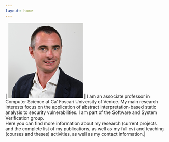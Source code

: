 ```yaml
---
layout: home
---
```


<style>
.column {
	float: left;
	width: 49.4%;
}

/* Clear floats after the columns */
.row:after {
	content: "";
	display: table;
	clear: both;
}
</style>

| ![Pietro Ferrara's picture](picture.png) | I am an associate professor in Computer Science at Ca’ Foscari University of Venice. My main research interests focus on the application of abstract interpretation-based static analysis to security vulnerabilities. I am part of the Software and System Verification group.<br> Here you can find more information about my research (current projects and the complete list of my publications, as well as my full cv) and teaching (courses and theses) activities, as well as my contact information.|

